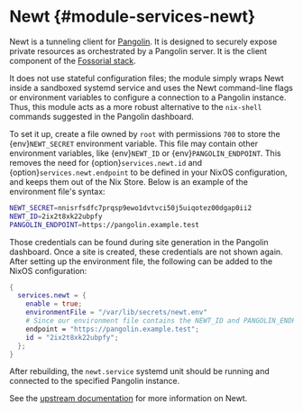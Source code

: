 # Newt {#module-services-newt}

Newt is a tunneling client for [Pangolin](https://digpangolin.com/). It is designed to securely expose private resources as orchestrated by a Pangolin server. It is the client component of the [Fossorial stack](https://docs.fossorial.io/Getting%20Started/overview#system-diagram).

It does not use stateful configuration files; the module simply wraps Newt inside a sandboxed systemd service and uses the Newt command-line flags or environment variables to configure a connection to a Pangolin instance. Thus, this module acts as a more robust alternative to the `nix-shell` commands suggested in the Pangolin dashboard.

To set it up, create a file owned by `root` with permissions `700` to store the {env}`NEWT_SECRET` environment variable. This file may contain other environment variables, like {env}`NEWT_ID` or {env}`PANGOLIN_ENDPOINT`. This removes the need for {option}`services.newt.id` and {option}`services.newt.endpoint` to be defined in your NixOS configuration, and keeps them out of the Nix Store. Below is an example of the environment file's syntax:

```bash
NEWT_SECRET=nnisrfsdfc7prqsp9ewo1dvtvci50j5uiqotez00dgap0ii2
NEWT_ID=2ix2t8xk22ubpfy
PANGOLIN_ENDPOINT=https://pangolin.example.test
```

Those credentials can be found during site generation in the Pangolin dashboard. Once a site is created, these credentials are not shown again. After setting up the environment file, the following can be added to the NixOS configuration:

```nix
{
  services.newt = {
    enable = true;
    environmentFile = "/var/lib/secrets/newt.env"
    # Since our environment file contains the NEWT_ID and PANGOLIN_ENDPOINT variables, both of the options below could be omitted.
    endpoint = "https://pangolin.example.test";
    id = "2ix2t8xk22ubpfy";
  };
}
```

After rebuilding, the `newt.service` systemd unit should be running and connected to the specified Pangolin instance.

See the [upstream documentation](https://docs.fossorial.io/Newt/overview) for more information on Newt.
